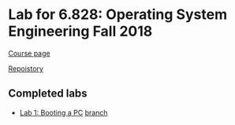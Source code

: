 # Lab for 6.828: Operating System Engineering Fall 2018

[Course page](https://pdos.csail.mit.edu/6.828/2018/index.html)

[Repoistory](https://pdos.csail.mit.edu/6.828/2018/jos.git)

## Completed labs

- [Lab 1: Booting a PC](https://pdos.csail.mit.edu/6.828/2018/labs/lab1/) [branch](https://github.com/jimmy-zx/6.828-lab/tree/lab1)
